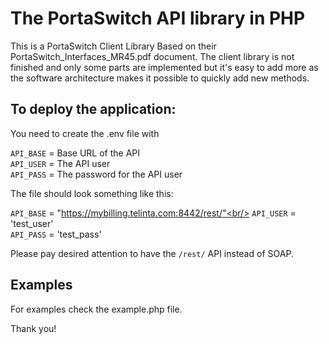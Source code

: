 # The PortaSwitch API library in PHP

This is a PortaSwitch Client Library Based on their PortaSwitch_Interfaces_MR45.pdf document.
The client library is not finished and only some parts are implemented but it's easy to add more as
the software architecture makes it possible to quickly add new methods.

## To deploy the application:

You need to create the .env file with

`API_BASE` = Base URL of the API<br/>
`API_USER` = The API user <br/>
`API_PASS` = The password for the API user<br/>

The file should look something like this:

`API_BASE` = "https://mybilling.telinta.com:8442/rest/"<br/>
`API_USER` = 'test_user'<br/>
`API_PASS` = 'test_pass'<br/>

Please pay desired attention to have the `/rest/` API instead of SOAP.

## Examples 

For examples check the example.php file.

Thank you!
